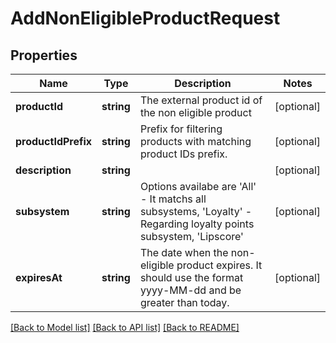 # AddNonEligibleProductRequest

## Properties
Name | Type | Description | Notes
------------ | ------------- | ------------- | -------------
**productId** | **string** | The external product id of the non eligible product | [optional] 
**productIdPrefix** | **string** | Prefix for filtering products with matching product IDs prefix. | [optional] 
**description** | **string** |  | [optional] 
**subsystem** | **string** | Options availabe are &#x27;All&#x27; - It matchs all subsystems, &#x27;Loyalty&#x27; - Regarding loyalty points subsystem,  &#x27;Lipscore&#x27; | [optional] 
**expiresAt** | **string** | The date when the non-eligible product expires. It should use the format yyyy-MM-dd and be greater than today. | [optional] 

[[Back to Model list]](../../README.md#documentation-for-models) [[Back to API list]](../../README.md#documentation-for-api-endpoints) [[Back to README]](../../README.md)

